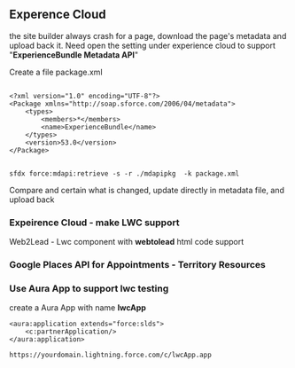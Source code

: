 ## Experence Cloud 

the site builder always crash for a page, download the page's metadata and upload back it.
Need open the setting under experience cloud to support "**ExperienceBundle Metadata API**"

Create a file package.xml
```

<?xml version="1.0" encoding="UTF-8"?>
<Package xmlns="http://soap.sforce.com/2006/04/metadata">
    <types>
        <members>*</members>
        <name>ExperienceBundle</name>
    </types>
    <version>53.0</version>
</Package>


```


```
sfdx force:mdapi:retrieve -s -r ./mdapipkg  -k package.xml
```

Compare and certain what is changed, update directly in metadata file, and upload back


### Expeirence Cloud - make LWC support 
Web2Lead - Lwc component with **webtolead** html code support

### Google Places API for Appointments - Territory Resources


### Use Aura App to support lwc testing 

create a Aura App with name **lwcApp**

```
<aura:application extends="force:slds">
    <c:partnerApplication/>
</aura:application>

```


```
https://yourdomain.lightning.force.com/c/lwcApp.app
```
